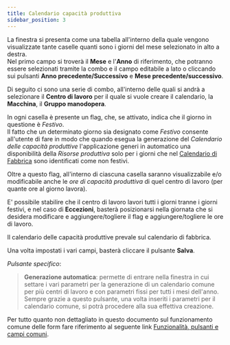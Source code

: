 ```yaml
---
title: Calendario capacità produttiva
sidebar_position: 3
---
```


La finestra si presenta come una tabella all'interno della quale vengono visualizzate tante caselle quanti sono i giorni del mese selezionato in alto a destra.  
Nel primo campo si troverà il **Mese** e l'**Anno** di riferimento, che potranno essere selezionati tramite la combo e il campo editabile a lato o cliccando sui pulsanti **Anno precedente/Successivo** e **Mese precedente/successivo**.

Di seguito ci sono una serie di combo, all'interno delle quali si andrà a selezionare il **Centro di lavoro** per il quale si vuole creare il calendario, la **Macchina**, il **Gruppo manodopera**.

In ogni casella è presente un flag, che, se attivato, indica che il giorno in questione è *Festivo*.  
Il fatto che un determinato giorno sia designato come *Festivo* consente all'utente di fare in modo che quando esegua la generazione del *Calendario delle capacità produttive* l'applicazione generi in automatico una disponibilità della *Risorse produttiva* solo per i giorni che nel [Calendario di Fabbrica](/docs/configurations/tables/production/factory-calendar) sono identificati come non festivi.

Oltre a questo flag, all'interno di ciascuna casella saranno visualizzabile e/o modificabile anche le *ore di capacità produttiva* di quel centro di lavoro (per quante ore al giorno lavora).

E' possibile stabilire che il centro di lavoro lavori tutti i giorni tranne i giorni festivi, e nel caso di **Eccezioni**, basterà posizionarsi nella giornata che si desidera modificare e aggiungere/togliere il flag e aggiungere/togliere le ore di lavoro.

Il calendario delle capacità produttive prevale sul calendario di fabbrica.

Una volta impostati i vari campi, basterà cliccare il pulsante **Salva**.

*Pulsante specifico*:  
> **Generazione automatica**: permette di entrare nella finestra in cui settare i vari parametri per la generazione di un calendario comune per più centri di lavoro e con parametri fissi per tutti i mesi dell'anno. Sempre grazie a questo pulsante, una volta inseriti i parametri per il calendario comune, si potrà procedere alla sua effettiva creazione.

Per tutto quanto non dettagliato in questo documento sul funzionamento comune delle form fare riferimento al seguente link [Funzionalità, pulsanti e campi comuni](/docs/guide/common).